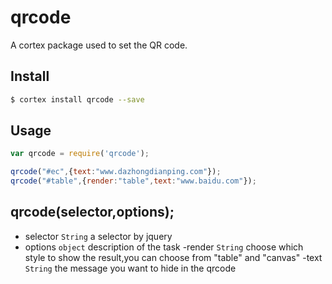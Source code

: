 # qrcode

A cortex package  used to set the QR code.

## Install

```bash
$ cortex install qrcode --save
```




## Usage

```js
var qrcode = require('qrcode');
```



```js
qrcode("#ec",{text:"www.dazhongdianping.com"});
qrcode("#table",{render:"table",text:"www.baidu.com"});
```

## qrcode(selector,options);
<!-- 
Simply list arguments
直接列出参数
-->
- selector `String` a selector by jquery
- options `object` description of the task
    -render `String` choose which style to show the result,you can choose from "table" and "canvas"
    -text `String` the message you want to hide in the qrcode
	
